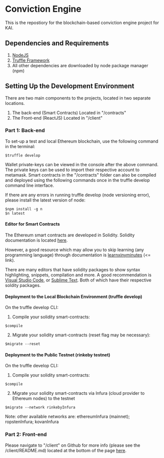 # Conviction Engine
This is the repostiory for the blockchain-based conviction engine project for KAI.
## Dependencies and Requirements
1. [NodeJS](https://nodejs.org/en/download/)
2. [Truffle Framework](https://truffleframework.com/docs/truffle/getting-started/installation)
3. All other dependencies are downloaded by node package manager (npm)
## Setting Up the Development Environment
There are two main components to the projects, located in two separate locations. 
1. The back-end (Smart Contracts)
Located in "/contracts"
2. The Front-end (ReactJS)
Located in "/client"

### Part 1: Back-end
To set-up a test and local Ethereum blockchain, use the following command in the terminal:
```
$truffle develop
```
Wallet private-keys can be viewed in the console after the above command. The private keys can be used to import their respective account to metamask. Smart contracts in the "/contracts" folder can also be compiled and deployed using the following commands once in the truffle develop command line interface.

If there are any errors in running truffle develop (node versioning error), please install the latest version of node:
```
$npm install -g n
$n latest
```

#### Editor for Smart Contracts
The Ethereum smart contracts are developed in Solidity. Solidity documentation is located [here](https://solidity.readthedocs.io/en/v0.4.25/).

However, a good resource which may allow you to skip learning (any programming language) through documentation is [learnxinyminutes](https://learnxinyminutes.com/docs/solidity/) (<= link).

There are many editors that have solidity packages to show syntax highlighting, snippets, compilation and more. A good recommendation is [Visual Studio Code](https://code.visualstudio.com/), or [Sublime Text](https://www.sublimetext.com/). Both of which have their respective soldity packages.


#### Deployment to the Local Blockchain Environment (truffle develop)
On the truffle develop CLI:

1. Compile your solidity smart-contracts:
```
$compile
```

2. Migrate your solidity smart-contracts (reset flag may be necessary):
```
$migrate --reset
```

#### Deployment to the Public Testnet (rinkeby testnet)
On the truffle develop CLI:

1. Compile your solidity smart-contracts:
```
$compile
```

2. Migrate your solidity smart-contracts via Infura (cloud provider to Ethereum nodes) to the testnet 
```
$migrate --network rinkebyInfura
```

Note: other available networks are: ethereumInfura (mainnet); ropstenInfura; kovanInfura

### Part 2: Front-end
Please navigate to "/client" on Github for more info (please see the /client/README.md) located at the bottom of the page [here](https://github.com/KhazanahAmericasInc/ConvictionEngine/tree/master/client).



